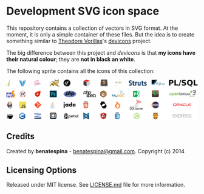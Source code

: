 # Development SVG icon space

This repository contains a collection of vectors in SVG format. At the moment, it is only a simple container of these files. But the idea is to create something similar to [Theodore Vorillas](https://github.com/vorillaz)'s [devicons](http://vorillaz.github.io/devicons/#/main) project.

The big difference between this project and *devicons* is that **my icons have their natural colour**; they are **not in black an white**.

The following sprite contains all the icons of this collection:

![devSVGIconSpace](https://raw.githubusercontent.com/benatespina/devSVGIconSpace/master/sprites/sprites.png)

## Credits
Created by **benatespina** - [benatespina@gmail.com](mailto:benatespina@gmail.com). Copyright (c) 2014

## Licensing Options
Released under MIT license. See [LICENSE.md](https://github.com/benatespina/devSVGIconSpace/blob/master/LICENSE.md) file for more information.